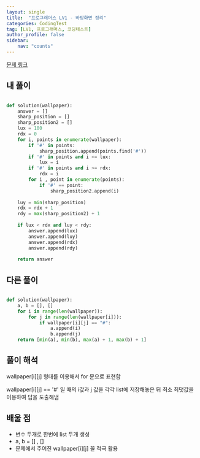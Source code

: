 ```yaml
---
layout: single
title:  "프로그래머스 LV1 - 바탕화면 정리"
categories: CodingTest
tag: [LV1, 프로그래머스, 코딩테스트]
author_profile: false
sidebar: 
    nav: "counts"
---
```


[문제 링크](https://school.programmers.co.kr/learn/courses/30/lessons/161990)

## 내 풀이

```python

def solution(wallpaper):
    answer = []
    sharp_position = []
    sharp_position2 = []
    lux = 100
    rdx = 0
    for i, points in enumerate(wallpaper):
        if '#' in points:
            sharp_position.append(points.find('#'))
        if '#' in points and i <= lux:
            lux = i      
        if '#' in points and i >= rdx:
            rdx = i
        for i , point in enumerate(points):
            if '#' == point:
                sharp_position2.append(i)
                
    luy = min(sharp_position)
    rdx = rdx + 1
    rdy = max(sharp_position2) + 1
    
    if lux < rdx and luy < rdy:          
        answer.append(lux)  
        answer.append(luy)
        answer.append(rdx)
        answer.append(rdy)
    
    return answer

```

## 다른 풀이

```python

def solution(wallpaper):
    a, b = [], []
    for i in range(len(wallpaper)):
        for j in range(len(wallpaper[i])):
            if wallpaper[i][j] == "#":
                a.append(i)
                b.append(j)
    return [min(a), min(b), max(a) + 1, max(b) + 1]

```

## 풀이 해석

wallpaper[i][j] 형태를 이용해서 
for 문으로 표현함

wallpaper[i][j] == '#' 일 때의 i값과 j 값을 각각 list에 저장해놓은 뒤
최소 최댓값을 이용하여 답을 도출해냄


## 배울 점

- 변수 두개로 한번에 list 두개 생성
- a, b = [] , []
- 문제에서 주어진 wallpaper[i][j] 꼴 적극 활용
